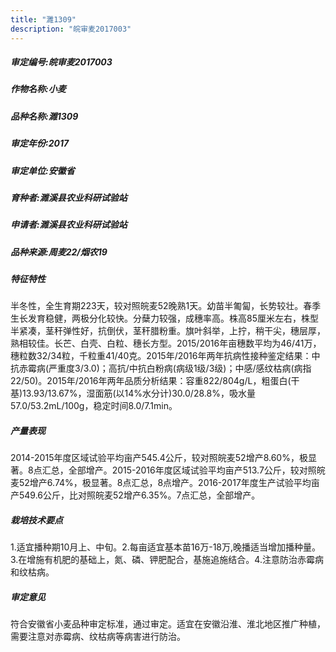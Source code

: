 ```yaml
---
title: "濉1309"
description: "皖审麦2017003"
---
```

##### 审定编号:皖审麦2017003

##### 作物名称:小麦

##### 品种名称:濉1309

##### 审定年份:2017

##### 审定单位:安徽省

##### 育种者:濉溪县农业科研试验站

##### 申请者:濉溪县农业科研试验站

##### 品种来源:周麦22/烟农19

##### 特征特性
半冬性，全生育期223天，较对照皖麦52晚熟1天。幼苗半匍匐，长势较壮。春季生长发育稳健，两极分化较快。分蘖力较强，成穗率高。株高85厘米左右，株型半紧凑，茎秆弹性好，抗倒伏，茎秆腊粉重。旗叶斜举，上拧，稍干尖，穗层厚，熟相较佳。长芒、白壳、白粒、穗长方型。2015/2016年亩穗数平均为46/41万，穗粒数32/34粒，千粒重41/40克。2015年/2016年两年抗病性接种鉴定结果：中抗赤霉病(严重度3/3.0)；高抗/中抗白粉病(病级1级/3级)；中感/感纹枯病(病指22/50)。2015年/2016年两年品质分析结果：容重822/804g/L，粗蛋白(干基)13.93/13.67%，湿面筋(以14%水分计)30.0/28.8%，吸水量57.0/53.2mL/100g，稳定时间8.0/7.1min。

##### 产量表现
2014-2015年度区域试验平均亩产545.4公斤，较对照皖麦52增产8.60%，极显著。8点汇总，全部增产。2015-2016年度区域试验平均亩产513.7公斤，较对照皖麦52增产6.74%，极显著。8点汇总，8点增产。2016-2017年度生产试验平均亩产549.6公斤，比对照皖麦52增产6.35%。7点汇总，全部增产。

##### 栽培技术要点
1.适宜播种期10月上、中旬。2.每亩适宜基本苗16万-18万,晚播适当增加播种量。3.在增施有机肥的基础上，氮、磷、钾肥配合，基施追施结合。4.注意防治赤霉病和纹枯病。

##### 审定意见
符合安徽省小麦品种审定标准，通过审定。适宜在安徽沿淮、淮北地区推广种植，需要注意对赤霉病、纹枯病等病害进行防治。

